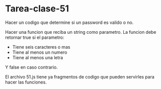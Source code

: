 # Tarea-clase-51

Hacer un codigo que determine si un password es valido o no. 

Hacer una funcion que reciba un string como parametro. 
La funcion debe retornar true si el parametro:

- Tiene seis caracteres o mas 
- Tiene al menos un numero
- Tiene al menos una letra 

Y false en caso contrario. 

El archivo 51.js tiene ya fragmentos de codigo que pueden servirles para hacer las funciones. 
